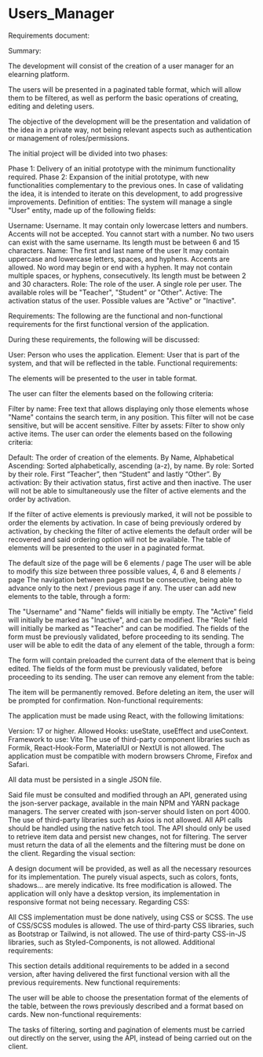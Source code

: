 # Users_Manager

Requirements document:

Summary:

The development will consist of the creation of a user manager for an elearning platform.

The users will be presented in a paginated table format, which will allow them to be filtered, as well as perform the basic operations of creating, editing and deleting users.

The objective of the development will be the presentation and validation of the idea in a private way, not being relevant aspects such as authentication or management of roles/permissions.

The initial project will be divided into two phases:

Phase 1: Delivery of an initial prototype with the minimum functionality required.
Phase 2: Expansion of the initial prototype, with new functionalities complementary to the previous ones. In case of validating the idea, it is intended to iterate on this development, to add progressive improvements.
Definition of entities: The system will manage a single "User" entity, made up of the following fields:

Username: Username. It may contain only lowercase letters and numbers. Accents will not be accepted. You cannot start with a number. No two users can exist with the same username. Its length must be between 6 and 15 characters. Name: The first and last name of the user It may contain uppercase and lowercase letters, spaces, and hyphens. Accents are allowed. No word may begin or end with a hyphen. It may not contain multiple spaces, or hyphens, consecutively. Its length must be between 2 and 30 characters. Role: The role of the user. A single role per user. The available roles will be "Teacher", "Student" or "Other". Active: The activation status of the user. Possible values are "Active" or "Inactive".

Requirements: The following are the functional and non-functional requirements for the first functional version of the application.

During these requirements, the following will be discussed:

User: Person who uses the application.
Element: User that is part of the system, and that will be reflected in the table.
Functional requirements:

The elements will be presented to the user in table format.

The user can filter the elements based on the following criteria:

Filter by name: Free text that allows displaying only those elements whose "Name" contains the search term, in any position. This filter will not be case sensitive, but will be accent sensitive.
Filter by assets: Filter to show only active items.
The user can order the elements based on the following criteria:

Default: The order of creation of the elements.
By Name, Alphabetical Ascending: Sorted alphabetically, ascending (a-z), by name.
By role: Sorted by their role. First “Teacher”, then “Student” and lastly “Other”.
By activation: By their activation status, first active and then inactive.
The user will not be able to simultaneously use the filter of active elements and the order by activation.

If the filter of active elements is previously marked, it will not be possible to order the elements by activation.
In case of being previously ordered by activation, by checking the filter of active elements the default order will be recovered and said ordering option will not be available.
The table of elements will be presented to the user in a paginated format.

The default size of the page will be 6 elements / page
The user will be able to modify this size between three possible values, 4, 6 and 8 elements / page
The navigation between pages must be consecutive, being able to advance only to the next / previous page if any.
The user can add new elements to the table, through a form:

The "Username" and "Name" fields will initially be empty.
The "Active" field will initially be marked as "Inactive", and can be modified.
The "Role" field will initially be marked as "Teacher" and can be modified.
The fields of the form must be previously validated, before proceeding to its sending.
The user will be able to edit the data of any element of the table, through a form:

The form will contain preloaded the current data of the element that is being edited.
The fields of the form must be previously validated, before proceeding to its sending.
The user can remove any element from the table:

The item will be permanently removed.
Before deleting an item, the user will be prompted for confirmation.
Non-functional requirements:

The application must be made using React, with the following limitations:

Version: 17 or higher.
Allowed Hooks: useState, useEffect and useContext.
Framework to use: Vite
The use of third-party component libraries such as Formik, React-Hook-Form, MaterialUI or NextUI is not allowed.
The application must be compatible with modern browsers Chrome, Firefox and Safari.

All data must be persisted in a single JSON file.

Said file must be consulted and modified through an API, generated using the json-server package, available in the main NPM and YARN package managers.
The server created with json-server should listen on port 4000.
The use of third-party libraries such as Axios is not allowed. All API calls should be handled using the native fetch tool.
The API should only be used to retrieve item data and persist new changes, not for filtering. The server must return the data of all the elements and the filtering must be done on the client.
Regarding the visual section:

A design document will be provided, as well as all the necessary resources for its implementation.
The purely visual aspects, such as colors, fonts, shadows... are merely indicative. Its free modification is allowed.
The application will only have a desktop version, its implementation in responsive format not being necessary.
Regarding CSS:

All CSS implementation must be done natively, using CSS or SCSS.
The use of CSS/SCSS modules is allowed.
The use of third-party CSS libraries, such as Bootstrap or Tailwind, is not allowed.
The use of third-party CSS-in-JS libraries, such as Styled-Components, is not allowed.
Additional requirements:

This section details additional requirements to be added in a second version, after having delivered the first functional version with all the previous requirements.
New functional requirements:

The user will be able to choose the presentation format of the elements of the table, between the rows previously described and a format based on cards.
New non-functional requirements:

The tasks of filtering, sorting and pagination of elements must be carried out directly on the server, using the API, instead of being carried out on the client.
